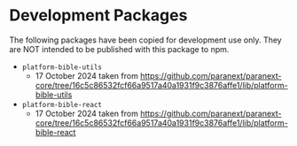 # Development Packages

The following packages have been copied for development use only. They are NOT intended to be
published with this package to npm.

- `platform-bible-utils`
  - 17 October 2024 taken from https://github.com/paranext/paranext-core/tree/16c5c86532fcf66a9517a40a1931f9c3876affe1/lib/platform-bible-utils
- `platform-bible-react`
  - 17 October 2024 taken from https://github.com/paranext/paranext-core/tree/16c5c86532fcf66a9517a40a1931f9c3876affe1/lib/platform-bible-react
